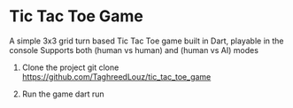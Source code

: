 # Tic Tac Toe Game
A simple  3x3 grid turn based Tic Tac Toe game built in Dart, playable in the console
Supports both (human vs human) and (human vs AI) modes


1. Clone the project
git clone https://github.com/TaghreedLouz/tic_tac_toe_game

2. Run the game
dart run
